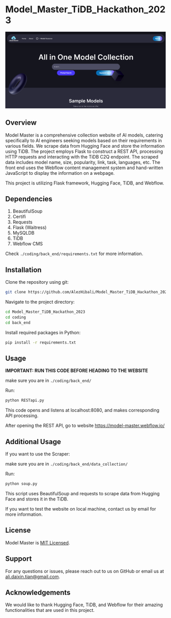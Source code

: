 # Model_Master_TiDB_Hackathon_2023

![alt text](https://github.com/AlezHibali/Model_Master_TiDB_Hackathon_2023/blob/main/src/README_img/Screenshot.PNG)

## Overview

Model Master is a comprehensive collection website of AI models, catering specifically to AI engineers seeking models based on their requirements in various fields. We scrape data from Hugging Face and store the information using TiDB. The project employs Flask to construct a REST API, processing HTTP requests and interacting with the TiDB C2Q endpoint. The scraped data includes model name, size, popularity, link, task, languages, etc. The front end uses the Webflow content management system and hand-written JavaScript to display the information on a webpage.

This project is utilizing Flask framework, Hugging Face, TiDB, and Webflow.

## Dependencies

1. BeautifulSoup
2. Certifi
3. Requests
4. Flask (Waitress)
5. MySQLDB
6. TiDB
7. Webflow CMS

Check `./coding/back_end/requirements.txt` for more information.

## Installation

Clone the repository using git:

```bash
git clone https://github.com/AlezHibali/Model_Master_TiDB_Hackathon_2023.git
```

Navigate to the project directory:

```bash
cd Model_Master_TiDB_Hackathon_2023
cd coding
cd back_end
```

Install required packages in Python:

```bash
pip install -r requirements.txt
```

## Usage

**IMPORTANT: RUN THIS CODE BEFORE HEADING TO THE WEBSITE**

make sure you are in `./coding/back_end/`

Run:

```bash
python RESTapi.py
```

This code opens and listens at localhost:8080, and makes corresponding API processing.

After opening the REST API, go to website https://model-master.webflow.io/

## Additional Usage

If you want to use the Scraper:

make sure you are in `./coding/back_end/data_collection/`

Run:

```bash
python soup.py
```

This script uses BeautifulSoup and requests to scrape data from Hugging Face and stores it in the TiDB.

If you want to test the website on local machine, contact us by email for more information.

## License

Model Master is [MIT Licensed](LICENSE).

## Support

For any questions or issues, please reach out to us on GitHub or email us at ali.daixin.tian@gmail.com.

## Acknowledgements

We would like to thank Hugging Face, TiDB, and Webflow for their amazing functionalities that are used in this project.

